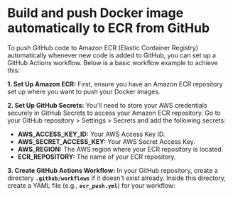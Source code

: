 # Build and push Docker image automatically to ECR from GitHub

To push GitHub code to Amazon ECR (Elastic Container Registry) automatically whenever new code is added to GitHub, you can set up a GitHub Actions workflow. Below is a basic workflow example to achieve this:

**1. Set Up Amazon ECR:**
First, ensure you have an Amazon ECR repository set up where you want to push your Docker images.

**2. Set Up GitHub Secrets:**
You'll need to store your AWS credentials securely in GitHub Secrets to access your Amazon ECR repository. Go to your GitHub repository > Settings > Secrets and add the following secrets:

- **AWS_ACCESS_KEY_ID:** Your AWS Access Key ID.
- **AWS_SECRET_ACCESS_KEY:** Your AWS Secret Access Key.
- **AWS_REGION:** The AWS region where your ECR repository is located.
- **ECR_REPOSITORY:** The name of your ECR repository.

**3. Create GitHub Actions Workflow:**
In your GitHub repository, create a directory **`.github/workflows`** if it doesn't exist already. Inside this directory, create a YAML file (e.g., **`ecr_push.yml`**) for your workflow:
